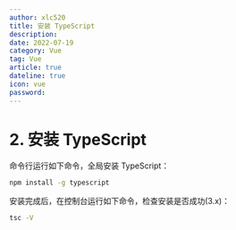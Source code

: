 ```yaml
---
author: xlc520
title: 安装 TypeScript
description: 
date: 2022-07-19
category: Vue
tag: Vue
article: true
dateline: true
icon: vue
password: 
---
```

# 2. 安装 TypeScript

命令行运行如下命令，全局安装 TypeScript：

```bash
npm install -g typescript
```

安装完成后，在控制台运行如下命令，检查安装是否成功(3.x)：

```bash
tsc -V 
```
